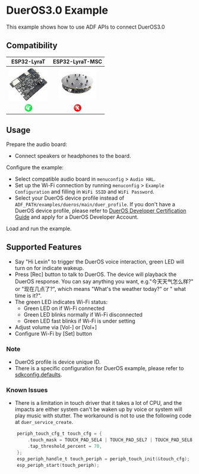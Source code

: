 # DuerOS3.0 Example

This example shows how to use ADF APIs to connect DuerOS3.0

## Compatibility

| ESP32-LyraT | ESP32-LyraT-MSC |
|:-----------:|:---------------:|
| [![alt text](../../docs/_static/esp32-lyrat-v4.2-side-small.jpg "ESP32-LyraT")](https://docs.espressif.com/projects/esp-adf/en/latest/get-started/get-started-esp32-lyrat.html) | [![alt text](../../docs/_static/esp32-lyratd-msc-v2.2-small.jpg "ESP32-LyraTD-MSC")](https://docs.espressif.com/projects/esp-adf/en/latest/get-started/get-started-esp32-lyratd-msc.html) |
| ![alt text](../../docs/_static/yes-button.png "Compatible") | ![alt text](../../docs/_static/no-button.png "Not Compatible") |

## Usage

Prepare the audio board:

- Connect speakers or headphones to the board. 

Configure the example:

- Select compatible audio board in `menuconfig` > `Audio HAL`.
- Set up the Wi-Fi connection by running `menuconfig` > `Example Configuration` and filling in `WiFi SSID` and `WiFi Password`.
- Select your DuerOS device profile instead of `ADF_PATH/examples/dueros/main/duer_profile`. If you don't have a DuerOS device profile, please refer to [DuerOS Developer Certification Guide](https://dueros.baidu.com/didp/doc/overall/console-guide_markdown) and apply for a DuerOS Developer Account.

Load and run the example.


## Supported Features

- Say "Hi Lexin" to trigger the DuerOS voice interaction, green LED will turn on for indicate wakeup.
- Press [Rec] button to talk to DuerOS. The device will playback the DuerOS response. You can say anything you want, e.g."今天天气怎么样?" or "现在几点了?", which means "What's the weather today?" or " what time is it?".
- The green LED indicates Wi-Fi status:
    - Green LED on if Wi-Fi connected
    - Green LED blinks normally if Wi-Fi disconnected
    - Green LED fast blinks if Wi-Fi is under setting
- Adjust volume via [Vol-] or [Vol+]
- Configure Wi-Fi by [Set] button

### Note

- DuerOS profile is device unique ID.
- There is a specific configuration for DuerOS example, please refer to [sdkconfig.defaults](sdkconfig.defaults).

### Known Issues

- There is a limitation in touch driver that it takes a lot of CPU, and the impacts are either system can't be waken up by voice or system will play music with stutter. The workaround is not to  use the following code at `duer_service_create`.

```c
    periph_touch_cfg_t touch_cfg = {
        .touch_mask = TOUCH_PAD_SEL4 | TOUCH_PAD_SEL7 | TOUCH_PAD_SEL8 | TOUCH_PAD_SEL9,
        .tap_threshold_percent = 70,
    };
    esp_periph_handle_t touch_periph = periph_touch_init(&touch_cfg);
    esp_periph_start(touch_periph);
```
